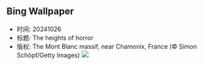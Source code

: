 ## Bing Wallpaper
- 时间: 20241026
- 标题: The heights of horror
- 版权: The Mont Blanc massif, near Chamonix, France (© Simon Schöpf/Getty Images)
![](https://cn.bing.com/th?id=OHR.MontBlancMassif_EN-US3284638409_UHD.jpg&rf=LaDigue_UHD.jpg&pid=hp&w=3840&h=2160&rs=1&c=4)
